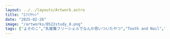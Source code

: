 ```yaml
---
layout: ../../layouts/Artwork.astro
title: "ｴﾐﾘｱﾁｬﾝ"
date: "2025-02-26"
image: "/artworks/0522study_8.png"
tags: ["よそのこ","乳暖簾フリーシェルでなんか思いついたやつ","Tooth and Nail","エミリア","伺か","シスター","モノクロ"]
---
```


